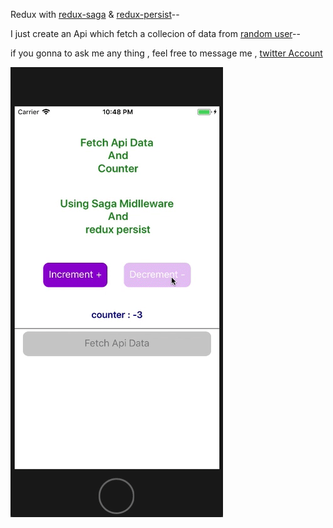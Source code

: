Redux with [redux-saga](https://github.com/redux-saga/redux-saga) & [redux-persist](https://github.com/rt2zz/redux-persist/)--

I just create an Api which fetch a collecion of data from [random user](https://randomuser.me/)--

if you gonna to ask me any thing , feel free to message me , [twitter Account](https://twitter.com/skirmustafa) 

![alt text](images/ezgif-4-ef54a97457.gif)
